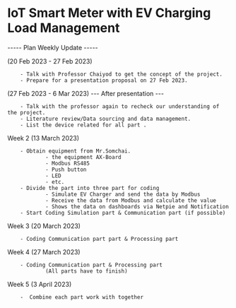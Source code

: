 <h1> IoT Smart Meter with EV Charging Load Management </h1>

----- Plan Weekly Update -----

(20 Feb 2023 - 27 Feb 2023) 

        - Talk with Professor Chaiyod to get the concept of the project.
        - Prepare for a presentation proposal on 27 Feb 2023.
        
(27 Feb 2023 - 6 Mar 2023)  --- After presentation --- 

        - Talk with the professor again to recheck our understanding of the project.
        - Literature review/Data sourcing and data management.
        - List the device related for all part .
        
Week 2 (13 March 2023)

        - Obtain equipment from Mr.Somchai.
                - the equipment AX-Board
                - Modbus RS485
                - Push button
                - LED
                - etc.
        - Divide the part into three part for coding
                - Simulate EV Charger and send the data by Modbus
                - Receive the data from Modbus and calculate the value
                - Shows the data on dashboards via Netpie and Notification
        - Start Coding Simulation part & Communication part (if possible)
                
Week 3 (20 March 2023)

        - Coding Communication part part & Processing part
        
Week 4 (27 March 2023)

        - Coding Communication part & Processing part 
                (All parts have to finish)
        
Week 5 (3 April 2023)

        -  Combine each part work with together
